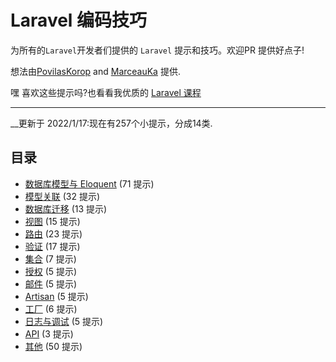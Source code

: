 # Laravel 编码技巧

为所有的`Laravel`开发者们提供的 `Laravel` 提示和技巧。欢迎PR 提供好点子!

想法由[PovilasKorop](https://github.com/PovilasKorop) and [MarceauKa](https://github.com/MarceauKa) 提供.

嘿 喜欢这些提示吗?也看看我优质的 [Laravel 课程](https://laraveldaily.teachable.com/)

---

__更新于 2022/1/17:现在有257个小提示，分成14类.



## 目录

- [数据库模型与 Eloquent](./zh/DB_Models_and_Eloquent.md) (71 提示)
- [模型关联](./zh/Models_Relations.md) (32 提示)
- [数据库迁移](./zh/Migrations.md) (13 提示)
- [视图](./zh/Views.md) (15 提示)
- [路由](./zh/Routing.md) (23 提示)
- [验证](./zh/Validation.md) (17 提示)
- [集合](./zh/Collections.md) (7 提示)
- [授权](./zh/Auth.md) (5 提示)
- [邮件](./zh/Mail.md) (5 提示)
- [Artisan](./zh/Artisan.md) (5 提示)
- [工厂](./zh/Factories.md) (6 提示)
- [日志与调试](./zh/Log_and_Debug.md) (5 提示)
- [API](./zh/API.md) (3 提示)
- [其他](./zh/Other.md) (50 提示)
